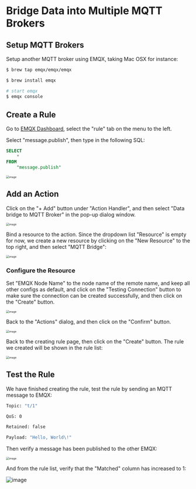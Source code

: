 # Bridge Data into Multiple MQTT Brokers

## Setup MQTT Brokers

Setup another MQTT broker using EMQX, taking Mac OSX for instance:

```bash
$ brew tap emqx/emqx/emqx

$ brew install emqx

# start emqx
$ emqx console
```

## Create a Rule

Go to [EMQX Dashboard](http://127.0.0.1:18083/#/rules), select the
"rule" tab on the menu to the left.

Select "message.publish", then type in the following SQL:

```sql
SELECT
    *
FROM
    "message.publish"
```

<img src="./assets/rule-engine/mysql_sql_1.png" alt="image" style="zoom:50%;" />

## Add an Action

Click on the "+ Add" button under "Action Handler", and then select
"Data bridge to MQTT Broker" in the pop-up dialog window.

<img src="./assets/rule-engine/mqtt_action_0.png" alt="image" style="zoom:50%;" />

Bind a resource to the action. Since the dropdown list "Resource" is
    empty for now, we create a new resource by clicking on the "New
    Resource" to the top right, and then select "MQTT Bridge":

<img src="./assets/rule-engine/mqtt_action_1.png" alt="image" style="zoom:50%;" />

### Configure the Resource

Set "EMQX Node Name" to the node name of the remote name, and keep
all other configs as default, and click on the "Testing Connection"
button to make sure the connection can be created successfully, and
then click on the "Create" button.

<img src="./assets/rule-engine/rpc_resource_0.png" alt="image" style="zoom:50%;" />

Back to the "Actions" dialog, and then click on the "Confirm"
    button.

<img src="./assets/rule-engine/rpc_action_2.png" alt="image" style="zoom:50%;" />

Back to the creating rule page, then click on the "Create" button. The
    rule we created will be shown in the rule list:

<img src="./assets/rule-engine/rpc_rule_overview_0.png" alt="image" style="zoom:50%;" />

## Test the Rule

We have finished creating the rule, test the rule by sending an MQTT message to EMQX:

```bash
Topic: "t/1"

QoS: 0

Retained: false

Payload: "Hello, World\!"
```

Then verify a message has been published to the other EMQX:

<img src="./assets/rule-engine/rpc_result.png" alt="image" style="zoom:50%;" />

And from the rule list, verify that the "Matched" column has increased
to 1:

![image](./assets/rule-engine/rpc_rule_overview_1.png)

